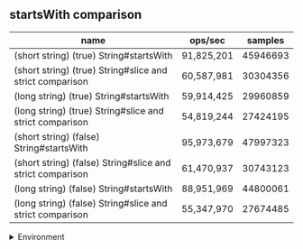 ## startsWith comparison

|name|ops/sec|samples|
|-|-|-|
|(short string) (true) String#startsWith|91,825,201|45946693|
|(short string) (true) String#slice and strict comparison|60,587,981|30304356|
|(long string) (true) String#startsWith|59,914,425|29960859|
|(long string) (true) String#slice and strict comparison|54,819,244|27424195|
|(short string) (false) String#startsWith|95,973,679|47997323|
|(short string) (false) String#slice and strict comparison|61,470,937|30743123|
|(long string) (false) String#startsWith|88,951,969|44800061|
|(long string) (false) String#slice and strict comparison|55,347,970|27674485|


<details>
<summary>Environment</summary>

* __Machine:__ linux x64 | 4 vCPUs | 7.6GB Mem
* __Run:__ Wed Oct 15 2025 23:08:23 GMT+0000 (Coordinated Universal Time)
* __Node:__ `v22.20.0`
</details>

<!--
{"environment":{"platform":"linux","arch":"x64","cpus":4,"totalMemory":7.597843170166016},"benchmarks":[{"name":"(short string) (true) String#startsWith","samples":45946693,"opsSec":91825201.01333715},{"name":"(short string) (true) String#slice and strict comparison","samples":30304356,"opsSec":60587981.57975057},{"name":"(long string) (true) String#startsWith","samples":29960859,"opsSec":59914425.69541975},{"name":"(long string) (true) String#slice and strict comparison","samples":27424195,"opsSec":54819244.252408326},{"name":"(short string) (false) String#startsWith","samples":47997323,"opsSec":95973679.20614591},{"name":"(short string) (false) String#slice and strict comparison","samples":30743123,"opsSec":61470937.27778035},{"name":"(long string) (false) String#startsWith","samples":44800061,"opsSec":88951969.91314904},{"name":"(long string) (false) String#slice and strict comparison","samples":27674485,"opsSec":55347970.08357247}]}-->
